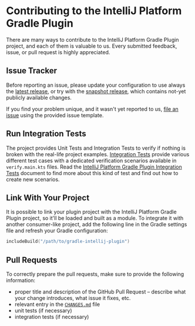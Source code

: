 # Contributing to the IntelliJ Platform Gradle Plugin

There are many ways to contribute to the IntelliJ Platform Gradle Plugin project, and each of them is valuable to us.
Every submitted feedback, issue, or pull request is highly appreciated.

## Issue Tracker
Before reporting an issue, please update your configuration to use always the [latest release](https://github.com/JetBrains/intellij-platform-gradle-plugin/releases), or try with the [snapshot release](https://plugins.jetbrains.com/docs/intellij/tools-intellij-platform-gradle-plugin.html), which contains not-yet publicly available changes.

If you find your problem unique, and it wasn't yet reported to us, [file an issue](https://github.com/JetBrains/intellij-platform-gradle-plugin/issues/new) using the provided issue template.

## Run Integration Tests
The project provides Unit Tests and Integration Tests to verify if nothing is broken with the real-life project examples.
[Integration Tests](https://github.com/JetBrains/intellij-platform-gradle-plugin/tree/master/integration-tests) provide various different test cases with a dedicated verification scenarios available in `verify.main.kts` files.
Read the [IntelliJ Platform Gradle Plugin Integration Tests](INTEGRATION_TESTS.md) document to find more about this kind of test and find out how to create new scenarios.

## Link With Your Project
It is possible to link your plugin project with the IntelliJ Platform Gradle Plugin project, so it'll be loaded and built as a module.
To integrate it with another consumer-like project, add the following line in the Gradle settings file and refresh your Gradle configuration:

```kotlin
includeBuild("/path/to/gradle-intellij-plugin")
```

## Pull Requests
To correctly prepare the pull requests, make sure to provide the following information:
- proper title and description of the GitHub Pull Request – describe what your change introduces, what issue it fixes, etc.
- relevant entry in the [`CHANGES.md`](https://github.com/JetBrains/intellij-platform-gradle-plugin/blob/master/CHANGES.md) file
- unit tests (if necessary)
- integration tests (if necessary)
